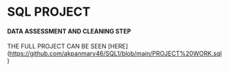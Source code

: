 # SQL PROJECT

#### DATA ASSESSMENT AND CLEANING STEP

THE FULL PROJECT CAN BE SEEN [HERE] (https://github.com/akpanmary46/SQL1/blob/main/PROJECT%20WORK.sql)
